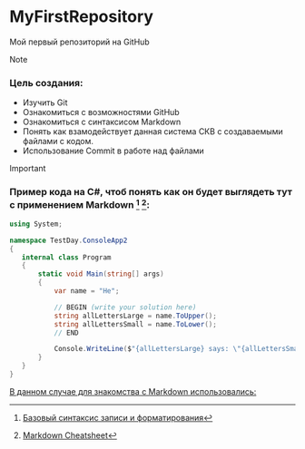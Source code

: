 # MyFirstRepository
Мой первый репозиторий на GitHub


> [!NOTE]
> ### Цель создания:
> * Изучить Git
> * Ознакомиться с возможностями GitHub
> * Ознакомиться с синтаксисом Markdown
> * Понять как взамодействует данная система СКВ c создаваемыми файлами с кодом.
> * Использование Commit в работе над файлами

> [!IMPORTANT]
> ### Пример кода на C#, чтоб понять как он будет выглядеть тут с применением Markdown [^1] [^2]:
>```c#
>using System;
>
>namespace TestDay.ConsoleApp2
>{
>    internal class Program
>    {
>        static void Main(string[] args)
>        {
>            var name = "He";
>
>            // BEGIN (write your solution here)
>            string allLettersLarge = name.ToUpper();
>            string allLettersSmall = name.ToLower();
>            // END
>
>            Console.WriteLine($"{allLettersLarge} says: \"{allLettersSmall}\"");
>        }
>    }
>}
>```

<ins>В данном случае для знакомства с Markdown использовались:</ins>
[^1]: [Базовый синтаксис записи и форматирования](https://docs.github.com/ru/get-started/writing-on-github/getting-started-with-writing-and-formatting-on-github/basic-writing-and-formatting-syntax) 
[^2]: [Markdown Cheatsheet](https://github.com/adam-p/markdown-here/wiki/Markdown-Cheatsheet)

